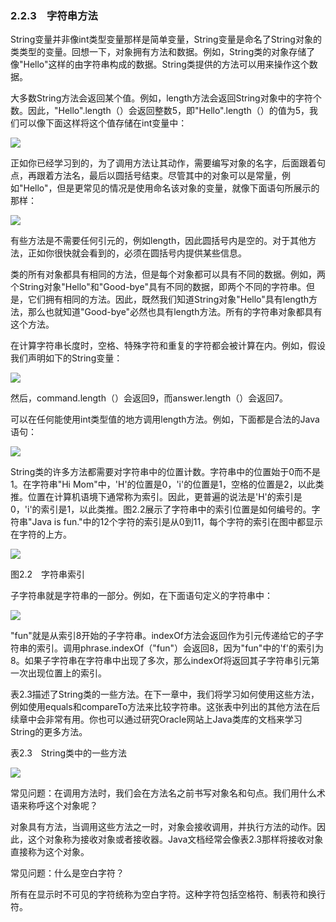    

### 2.2.3　字符串方法

String变量并非像int类型变量那样是简单变量，String变量是命名了String对象的类类型的变量。回想一下，对象拥有方法和数据。例如，String类的对象存储了像"Hello"这样的由字符串构成的数据。String类提供的方法可以用来操作这个数据。

大多数String方法会返回某个值。例如，length方法会返回String对象中的字符个数。因此，"Hello".length（）会返回整数5，即"Hello".length（）的值为5，我们可以像下面这样将这个值存储在int变量中：

![](../Images/image09609.gif)

正如你已经学习到的，为了调用方法让其动作，需要编写对象的名字，后面跟着句点，再跟着方法名，最后以圆括号结束。尽管其中的对象可以是常量，例如"Hello"，但是更常见的情况是使用命名该对象的变量，就像下面语句所展示的那样：

![](../Images/image09610.gif)

有些方法是不需要任何引元的，例如length，因此圆括号内是空的。对于其他方法，正如你很快就会看到的，必须在圆括号内提供某些信息。

类的所有对象都具有相同的方法，但是每个对象都可以具有不同的数据。例如，两个String对象"Hello"和"Good-bye"具有不同的数据，即两个不同的字符串。但是，它们拥有相同的方法。因此，既然我们知道String对象"Hello"具有length方法，那么也就知道"Good-bye"必然也具有length方法。所有的字符串对象都具有这个方法。

在计算字符串长度时，空格、特殊字符和重复的字符都会被计算在内。例如，假设我们声明如下的String变量：

![](../Images/image09611.gif)

然后，command.length（）会返回9，而answer.length（）会返回7。

可以在任何能使用int类型值的地方调用length方法。例如，下面都是合法的Java语句：

![](0-Assets/Epubook/程序员编程语言经典合集（计算机科学丛书5册套装），javapython编程语言含经典教材龙书《编译原理》%20(Bruce%20Eckel%20%20Alfred%20V.%20Aho%20%20Monica%20S.%20Lam%20etc.)%20(Z-Library)/images/image09612.jpeg)

String类的许多方法都需要对字符串中的位置计数。字符串中的位置始于0而不是1。在字符串"Hi Mom"中，'H'的位置是0，'i'的位置是1，空格的位置是2，以此类推。位置在计算机语境下通常称为索引。因此，更普遍的说法是'H'的索引是0，'i'的索引是1，以此类推。图2.2展示了字符串中的索引位置是如何编号的。字符串"Java is fun."中的12个字符的索引是从0到11，每个字符的索引在图中都显示在字符的上方。

![](0-Assets/Epubook/程序员编程语言经典合集（计算机科学丛书5册套装），javapython编程语言含经典教材龙书《编译原理》%20(Bruce%20Eckel%20%20Alfred%20V.%20Aho%20%20Monica%20S.%20Lam%20etc.)%20(Z-Library)/images/image09613.jpeg)

图2.2　字符串索引

子字符串就是字符串的一部分。例如，在下面语句定义的字符串中：

![](../Images/image09614.gif)

"fun"就是从索引8开始的子字符串。indexOf方法会返回作为引元传递给它的子字符串的索引。调用phrase.indexOf（"fun"）会返回8，因为"fun"中的'f'的索引为8。如果子字符串在字符串中出现了多次，那么indexOf将返回其子字符串引元第一次出现位置上的索引。

表2.3描述了String类的一些方法。在下一章中，我们将学习如何使用这些方法，例如使用equals和compareTo方法来比较字符串。这张表中列出的其他方法在后续章中会非常有用。你也可以通过研究Oracle网站上Java类库的文档来学习String的更多方法。

表2.3　String类中的一些方法

![](0-Assets/Epubook/程序员编程语言经典合集（计算机科学丛书5册套装），javapython编程语言含经典教材龙书《编译原理》%20(Bruce%20Eckel%20%20Alfred%20V.%20Aho%20%20Monica%20S.%20Lam%20etc.)%20(Z-Library)/images/image09615.jpeg)

常见问题：在调用方法时，我们会在方法名之前书写对象名和句点。我们用什么术语来称呼这个对象呢？

对象具有方法，当调用这些方法之一时，对象会接收调用，并执行方法的动作。因此，这个对象称为接收对象或者接收器。Java文档经常会像表2.3那样将接收对象直接称为这个对象。

常见问题：什么是空白字符？

所有在显示时不可见的字符统称为空白字符。这种字符包括空格符、制表符和换行符。